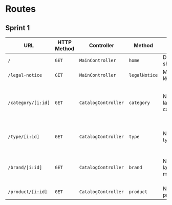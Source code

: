 # Routes

## Sprint 1

| URL | HTTP Method | Controller | Method | Title | Content | Comment |
|--|--|--|--|--|--|--|
| `/` | `GET` | `MainController` | `home` | Dans les shoe | 5 categories | - |
| `/legal-notice` | `GET` | `MainController` | `legalNotice` | Mentions légales | Mentions légales | - |
| `/category/[i:id]` | `GET` | `CatalogController` | `category` | Nom de la catégorie | 1 categorie + les articles de cette catégorie | - |
| `/type/[i:id]` | `GET` | `CatalogController` | `type` | Nom du type | 1 type + les articles de ce type | - |
| `/brand/[i:id]` | `GET` | `CatalogController` | `brand` | Nom de la marque | 1 marque + les articles de cette marque | - |
| `/product/[i:id]` | `GET` | `CatalogController` | `product` | Nom du produit | 1 produit | - |